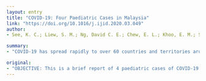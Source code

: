 ```yaml
---
layout: entry
title: "COVID-19: Four Paediatric Cases in Malaysia"
link: "https://doi.org/10.1016/j.ijid.2020.03.049"
author:
- See, K. C.; Liew, S. M.; Ng, David C. E.; Chew, E. L.; Khoo, E. M.; Sam, C. H.; Sheena, D.; Zahilah Filzah, M. Z.; Chin, S. Y.; Lee, P. Y.; Tan, L. P.; Najwa, Z. Farah; Sabrina, S.; Them, W. W.; Saipriya, T.; Muhammad Zamakhshar, Z. A.; Cheah, W. K.; Periasamy, K.; Goh, P. P.; Ibrahim, H.

summary:
- "COVID-19 has spread rapidly to over 60 countries and territories around the world. In Malaysia, there were four cases with ages ranging from 20 months to 11 years. All four cases were likely to have contracted the virus in China. There were 2 major issues regarding the care of infected children. First, the quarantine of an infecting child with a parent who tested negative was an ethical dilemma."

original:
- "OBJECTIVE: This is a brief report of 4 paediatric cases of COVID-19 infection in Malaysia BACKGROUND: COVID-19, a coronavirus, first detected in Wuhan, China has now spread rapidly to over 60 countries and territories around the world, infecting more than 85000 individuals. As the case count amongst children is low, there is need to report COVID-19 in children to better understand the virus and the disease. CASES: In Malaysia, until end of February 2020, there were four COVID-19 paediatric cases with ages ranging from 20 months to 11 years. All four cases were likely to have contracted the virus in China. The children had no symptoms or mild flu-like illness. The cases were managed symptomatically. None required antiviral therapy. DISCUSSION: There were 2 major issues regarding the care of infected children. Firstly, the quarantine of an infected child with a parent who tested negative was an ethical dilemma. Secondly, oropharyngeal and nasal swabs in children were at risk of false negative results. These issues have implications for infection control. Consequently, there is a need for clearer guidelines for child quarantine and testing methods in the management of COVID-19 in children."
---
```


